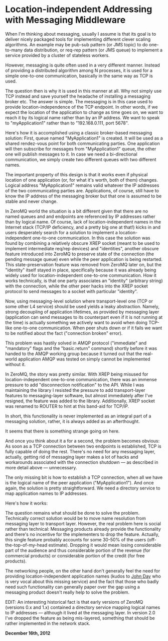 # Location-independent Addressing with Messaging Middleware



When I'm thinking about messaging, usually I assume is that its goal is to deliver nicely packaged tools for implementing different clever scaling algorithms. An example may be pub-sub pattern (or JMS topic) to do one-to-many data distribution, or req-rep pattern (or JMS queue) to implement a service provided by a cluster of stateless workers.

However, messaging is quite often used in a very different manner. Instead of providing a distributed algorithm among N processes, it is used for a simple one-to-one communication, basically in the same way as TCP is used.

The question then is why it is used in this manner at all. Why not simply use TCP instead and save yourself the headache of installing a messaging broker etc. The answer is simple. The messaging is in this case used to provide location-independence of the TCP endpoint. In other words, if we expect the location of the application to change as time goes on, we want to reach it by its logical name rather than by an IP address. We want to speak to "myApplication1" rather than to "192.168.0.111, port 5678".

Here's how it is accomplished using a classic broker-based messaging solution: First, queue named "MyApplication1" is created. It will be used as a shared rendez-vous point for both communicating parties. One application will then subscribe for messages from "MyApplication1" queue, the other one will publish messages to it. In case we need a bi-directional communication, we simply create two different queues with two different names.

The important property of this design is that it works even if physical location of one application (or, for what it's worth, both of them) changes. Logical address "MyApplication1" remains valid whatever the IP addresses of the two communicating parties are. Applications, of course, still have to know the IP address of the messaging broker but that one is assumed to be stable and never change.

In ZeroMQ world the situation is a bit different given that there are no named queues and and endpoints are referenced by IP addresses rather than by logical name. Of course, lack of location-independent names in the Internet stack (TCP/IP deficiency, and a pretty big one at that!) kicks in and users desperately search for a solution to implement a location-independent one-to-one communication. In this case the solution was found by combining a relatively obscure XREP socket (meant to be used to implement intermediate req/rep devices) and "identities", another obscure feature introduced into ZeroMQ to preserve state of the connection (the pending message queue) even while the peer application is being restarted. This state-preservation feature was removed from ZeroMQ later on, but the "identity" itself stayed in place, specifically because it was already being widely used for location-independent one-to-one communication. How it works technically, is that one party associates an "identity" (arbitrary string) with the connection, while the other peer hacks into the XREP socket protocol to send messages to a socket with particular "identity".

Now, using messaging-level solution where transport-level one (TCP or some other L4 service) should be used yields a leaky abstraction. Namely, strong decoupling of application lifetimes, as provided by messaging layer (application can send messages to its counterpart even if it is not running at the time) is actually something we actively want to avoid when doing TCP-like one-to-one communication. When peer shuts down or if it fails we want to be notified about the fact ("connection broken" error).

This problem was hastily solved in AMQP protocol ("immediate" and "mandatory" flags and the "basic.return" command) shortly before it was handed to the AMQP working group because it turned out that the real-world application AMQP was tested on simply cannot be implemented without it.

In ZeroMQ, the story was pretty similar. With XREP being misused for location-independent one-to-one communication, there was an immense pressure to add "disconnection notification" to the API. While I was maintaining the library I resisted the pressure to add transport-layer features to messaging-layer software, but almost immediately after I've resigned, the feature was added to the library. Additionally, XREP socket was renamed to ROUTER to hint at this band-aid for TCP/IP.

In short, this functionality is never implemented as an integral part of a messaging solution, rather, it is always added as an afterthought.

It seems that there is something strange going on here.

And once you think about it a for a second, the problem becomes obvious: As soon as a TCP connection between two endpoints is established, TCP is fully capable of doing the rest. There's no need for any messaging layer, actually, getting rid of messaging layer makes a lot of hacks and workarounds associated with the connection shutdown — as described in more detail above — unnecessary.

The only missing bit is how to establish a TCP connection, when all we have is the logical name of the peer application ("MyApplication1"). And once again, the solution is pretty straightforward. We need a directory service to map application names to IP addresses.

Here's how it works:

[](13/location1.png)

The question remains what should be done to solve the problem. Technically correct solution would be to move name resolution from messaging layer to transport layer. However, the real problem here is social rather than technical: Messaging products already provide the functionality and there's no incentive for the implementers to drop the feature. Actually, this single feature probably accounts for some 30-50% of the users (off-the-top-of-my-head estimate). Dropping it would mean losing considerable part of the audience and thus considerable portion of the revenue (for commercial products) or considerable portion of the credit (for free products).

The networking people, on the other hand don't generally feel the need for providing location-independent application names (kudos to [John Day](http://www.amazon.com/Patterns-Network-Architecture-Fundamentals-paperback/dp/0137063385/ref=sr_1_2?ie=UTF8&qid=1355688240&sr=8-2&keywords=john+day) who is very vocal about this missing service) and the fact that those who badly need such functionality can generally paper over the gap using a messaging product doesn't really help to solve the problem.

EDIT: An interesting historical fact is that early versions of ZeroMQ (versions 0.x and 1.x) contained a directory service mapping logical names to IP addresses — although it lived at the messaging layer. In version 2.0 I've dropped the feature as being mis-layered, something that should be rather implemented in the network stack.

**December 16th, 2012**